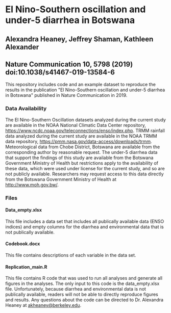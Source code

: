 
# El Nino-Southern oscillation and under-5 diarrhea in Botswana
## Alexandra Heaney, Jeffrey Shaman, Kathleen Alexander
## Nature Communication 10, 5798 (2019) doi:10.1038/s41467-019-13584-6

This repository includes code and an example dataset to reproduce the results in the publication "El Nino-Southern oscillation and under-5 diarrhea in Botswana" published in Nature Communication in 2019.

### Data Availability 
The El Nino-Southern Oscillation datasets analyzed during the current study are available in the NOAA National Climatic Data Center repository, https://www.ncdc.noaa.gov/teleconnections/enso/index.php. TRMM rainfall data analyzed during the current study are available in the NOAA TRMM data repository, https://pmm.nasa.gov/data-access/downloads/trmm. Meteorological data from Chobe District, Botswana are available from the corresponding author by reasonable request. The under-5 diarrhea data that support the findings of this study are available from the Botswana Government Ministry of Health but restrictions apply to the availability of these data, which were used under license for the current study, and so are not publicly available. Researchers may request access to this data directly from the Botswana Government Ministry of Health at http://www.moh.gov.bw/.

### Files 

#### Data_empty.xlsx 
This file includes a data set that includes all publically available data (ENSO indices) and empty columns for the diarrhea and environmental data that is not publically available.

#### Codebook.docx
This file contains descriptions of each variable in the data set. 

#### Replication_main.R
This file contains R code that was used to run all analyses and generate all figures in the analyses. The only input to this code is the data_empty.xlsx file. Unfortunately, because diarrhea and environmental data is not publically available, readers will not be able to directly reproduce figures and results. Any questions about the code can be directed to Dr. Alexandra Heaney at akheaney@berkeley.edu. 
